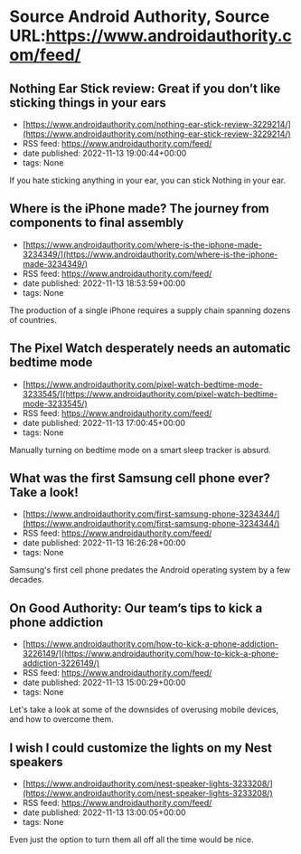# Source Android Authority, Source URL:https://www.androidauthority.com/feed/

## Nothing Ear Stick review: Great if you don’t like sticking things in your ears
 - [https://www.androidauthority.com/nothing-ear-stick-review-3229214/](https://www.androidauthority.com/nothing-ear-stick-review-3229214/)
 - RSS feed: https://www.androidauthority.com/feed/
 - date published: 2022-11-13 19:00:44+00:00
 - tags: None

If you hate sticking anything in your ear, you can stick Nothing in your ear.

## Where is the iPhone made? The journey from components to final assembly
 - [https://www.androidauthority.com/where-is-the-iphone-made-3234349/](https://www.androidauthority.com/where-is-the-iphone-made-3234349/)
 - RSS feed: https://www.androidauthority.com/feed/
 - date published: 2022-11-13 18:53:59+00:00
 - tags: None

The production of a single iPhone requires a supply chain spanning dozens of countries.

## The Pixel Watch desperately needs an automatic bedtime mode
 - [https://www.androidauthority.com/pixel-watch-bedtime-mode-3233545/](https://www.androidauthority.com/pixel-watch-bedtime-mode-3233545/)
 - RSS feed: https://www.androidauthority.com/feed/
 - date published: 2022-11-13 17:00:45+00:00
 - tags: None

Manually turning on bedtime mode on a smart sleep tracker is absurd.

## What was the first Samsung cell phone ever? Take a look!
 - [https://www.androidauthority.com/first-samsung-phone-3234344/](https://www.androidauthority.com/first-samsung-phone-3234344/)
 - RSS feed: https://www.androidauthority.com/feed/
 - date published: 2022-11-13 16:26:28+00:00
 - tags: None

Samsung's first cell phone predates the Android operating system by a few decades.

## On Good Authority: Our team’s tips to kick a phone addiction
 - [https://www.androidauthority.com/how-to-kick-a-phone-addiction-3226149/](https://www.androidauthority.com/how-to-kick-a-phone-addiction-3226149/)
 - RSS feed: https://www.androidauthority.com/feed/
 - date published: 2022-11-13 15:00:29+00:00
 - tags: None

Let's take a look at some of the downsides of overusing mobile devices, and how to overcome them.

## I wish I could customize the lights on my Nest speakers
 - [https://www.androidauthority.com/nest-speaker-lights-3233208/](https://www.androidauthority.com/nest-speaker-lights-3233208/)
 - RSS feed: https://www.androidauthority.com/feed/
 - date published: 2022-11-13 13:00:05+00:00
 - tags: None

Even just the option to turn them all off all the time would be nice.
